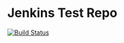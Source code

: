# Jenkins Test Repo

[![Build Status](http://20.56.131.25:8080/buildStatus/icon?job=MultiTest%2Fmain)](http://20.56.131.25:8080/blue/organizations/jenkins/MultiTest/activity?branch=main)
